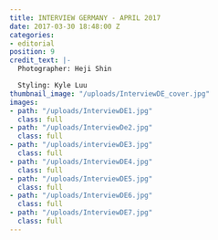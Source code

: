 ```yaml
---
title: INTERVIEW GERMANY - APRIL 2017
date: 2017-03-30 18:48:00 Z
categories:
- editorial
position: 9
credit_text: |-
  Photographer: Heji Shin

  Styling: Kyle Luu
thumbnail_image: "/uploads/InterviewDE_cover.jpg"
images:
- path: "/uploads/InterviewDE1.jpg"
  class: full
- path: "/uploads/InterviewDe2.jpg"
  class: full
- path: "/uploads/interviewDE3.jpg"
  class: full
- path: "/uploads/InterviewDE4.jpg"
  class: full
- path: "/uploads/InterviewDE5.jpg"
  class: full
- path: "/uploads/InterviewDE6.jpg"
  class: full
- path: "/uploads/InterviewDE7.jpg"
  class: full
---
```



